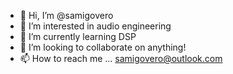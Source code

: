 - 👋 Hi, I’m @samigovero
- 👀 I’m interested in audio engineering
- 🌱 I’m currently learning DSP
- 💞️ I’m looking to collaborate on anything!
- 📫 How to reach me ... samigovero@outlook.com

<!---
samigovero/samigovero is a ✨ special ✨ repository because its `README.md` (this file) appears on your GitHub profile.
You can click the Preview link to take a look at your changes.
--->
